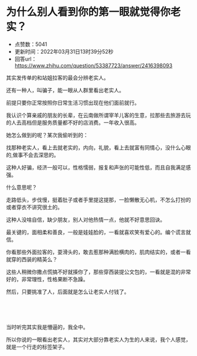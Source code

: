 # 为什么别人看到你的第一眼就觉得你老实？
- 点赞数：5041
- 更新时间：2022年03月31日13时39分52秒
- 回答url：https://www.zhihu.com/question/53387723/answer/2416398093
<body>
 <p data-pid="45qsNodB">其实发传单的和站姐拉客的最会分辨老实人。</p>
 <p data-pid="iI7o7R_m">还有一种人，叫骗子，能一眼从人群里看出老实人。</p>
 <p data-pid="wNakMpxl">前提只要你正常按照你日常生活习惯出现在他们面前就行。</p>
 <p data-pid="YOdA9Xgr">我认识个算亲戚的朋友的长辈，在云南做所谓宰羊儿客的生意，拉那些去旅游去玩的人去高档但是服务质量都不好的店消费。一年收入很高。</p>
 <p data-pid="38puIF2S">她怎么做到的呢？某次我偷听到的：</p>
 <p data-pid="U_u3RqHo">找那种老实人，看上去就老实的，内向，礼貌，看上去就富有同情心，没什么心眼的,做事不会去深思的。</p>
 <p data-pid="bRXLRYDl">这种人好骗，经济一般可以，性格懦弱，报复和声张的可能性低，而且自我满足感强。</p>
 <p data-pid="W3oFLxXt">什么意思呢？</p>
 <p data-pid="2r7AjufF">走路低头，步伐慢，挺着肚子或者手里提这提那，一脸懒散无心机，不怎么打扮的或者穿衣不讲究很土的。</p>
 <p data-pid="1xIEHWir">这种人没啥自信，缺少朋友，别人对他热情一点，他就不好意思回诀。</p>
 <p data-pid="i5dEzurf">最关键的，面相柔和善良，一般是娃娃脸的，一看就喜欢笑有爱心的。编个谎言就信。</p>
 <p data-pid="_vaS3EA9">你看那些外面拉客的，耍滑头的，敢去惹那种满脸横肉的，肌肉结实的，或者一看就穿的西装的精英么？</p>
 <p data-pid="-WMe4QgT">这些人稍微你撒点慌搞不好就揍你了，那些穿西装提公文包的，一看就是混的非常好的，非常理性，性格果断不急躁。</p>
 <p data-pid="2EprEIKF">然后，只要挑准了人，后面就是怎么让老实人付钱了。</p>
 <p class="ztext-empty-paragraph"><br></p>
 <p class="ztext-empty-paragraph"><br></p>
 <p data-pid="H6lRKuK6">当时听完其实我是懵逼的，我全中。</p>
 <p data-pid="p6_psTSG">所以你说的一眼看出老实人，其实对大部分靠老实人为生的人来说，我个人感觉，就是一个行走的标签架子。</p>
</body>